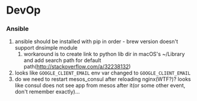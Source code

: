 # DevOp

### Ansible

1. ansible should be installed with pip in order - brew version doesn't support dnsimple module
	1. workaround is to create link to python lib dir in macOS's ~/Library and add search path for default path(<http://stackoverflow.com/a/32238132>)
2. looks like `GOOGLE_CLIENT_EMAIL` env var changed to `GOOGLE_CLIENT_EMAIL`
3. do we need to restart mesos_consul after reloading nginx(WTF?)? looks like consul does not see app from mesos after it(or some other event, don't remember exactly)...


